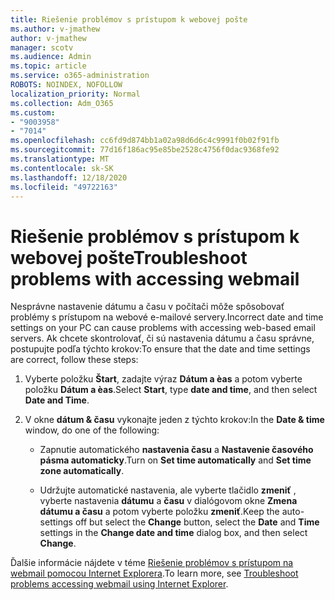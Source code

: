 ```yaml
---
title: Riešenie problémov s prístupom k webovej pošte
ms.author: v-jmathew
author: v-jmathew
manager: scotv
ms.audience: Admin
ms.topic: article
ms.service: o365-administration
ROBOTS: NOINDEX, NOFOLLOW
localization_priority: Normal
ms.collection: Adm_O365
ms.custom:
- "9003958"
- "7014"
ms.openlocfilehash: cc6fd9d874bb1a02a98d6d6c4c9991f0b02f91fb
ms.sourcegitcommit: 77d16f186ac95e85be2528c4756f0dac9368fe92
ms.translationtype: MT
ms.contentlocale: sk-SK
ms.lasthandoff: 12/18/2020
ms.locfileid: "49722163"
---
```

# <a name="troubleshoot-problems-with-accessing-webmail"></a><span data-ttu-id="918ff-102">Riešenie problémov s prístupom k webovej pošte</span><span class="sxs-lookup"><span data-stu-id="918ff-102">Troubleshoot problems with accessing webmail</span></span>

<span data-ttu-id="918ff-103">Nesprávne nastavenie dátumu a času v počítači môže spôsobovať problémy s prístupom na webové e-mailové servery.</span><span class="sxs-lookup"><span data-stu-id="918ff-103">Incorrect date and time settings on your PC can cause problems with accessing web-based email servers.</span></span> <span data-ttu-id="918ff-104">Ak chcete skontrolovať, či sú nastavenia dátumu a času správne, postupujte podľa týchto krokov:</span><span class="sxs-lookup"><span data-stu-id="918ff-104">To ensure that the date and time settings are correct, follow these steps:</span></span>

1. <span data-ttu-id="918ff-105">Vyberte položku **Štart**, zadajte výraz **Dátum a èas** a potom vyberte položku **Dátum a èas**.</span><span class="sxs-lookup"><span data-stu-id="918ff-105">Select **Start**, type **date and time**, and then select **Date and Time**.</span></span>
2. <span data-ttu-id="918ff-106">V okne **dátum & času** vykonajte jeden z týchto krokov:</span><span class="sxs-lookup"><span data-stu-id="918ff-106">In the **Date & time** window, do one of the following:</span></span>

    - <span data-ttu-id="918ff-107">Zapnutie automatického **nastavenia času** a **Nastavenie časového pásma automaticky**.</span><span class="sxs-lookup"><span data-stu-id="918ff-107">Turn on **Set time automatically** and **Set time zone automatically**.</span></span>

    - <span data-ttu-id="918ff-108">Udržujte automatické nastavenia, ale vyberte tlačidlo **zmeniť** , vyberte nastavenia **dátumu** a **času** v dialógovom okne **Zmena dátumu a času** a potom vyberte položku **zmeniť**.</span><span class="sxs-lookup"><span data-stu-id="918ff-108">Keep the auto-settings off but select the **Change** button, select the **Date** and **Time** settings in the **Change date and time** dialog box, and then select **Change**.</span></span>

<span data-ttu-id="918ff-109">Ďalšie informácie nájdete v téme [Riešenie problémov s prístupom na webmail pomocou Internet Explorera](https://go.microsoft.com/fwlink/?linkid=2139414).</span><span class="sxs-lookup"><span data-stu-id="918ff-109">To learn more, see [Troubleshoot problems accessing webmail using Internet Explorer](https://go.microsoft.com/fwlink/?linkid=2139414).</span></span>
